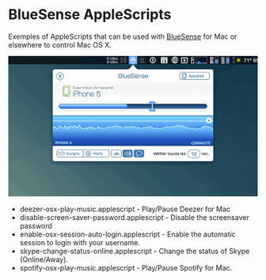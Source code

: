 # BlueSense AppleScripts

Exemples of AppleScripts that can be used with [BlueSense](https://apps.inspira.io/bluesense/en/) for Mac or elsewhere to control Mac OS X.

[![BlueSense for Mac](../assets/bluesense-mac.gif)](http://apple.co/1deLPT5)


* deezer-osx-play-music.applescript - Play/Pause Deezer for Mac
* disable-screen-saver-password.applescript - Disable the screensaver password
* enable-osx-session-auto-login.applescript - Enable the automatic session to login with your username.
* skype-change-status-online.applescript - Change the status of Skype (Online/Away).
* spotify-osx-play-music.applescript - Play/Pause Spotify for Mac.
